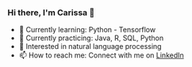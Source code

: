 ### Hi there, I'm Carissa 👋

- 🔭 Currently learning: Python - Tensorflow
- 🌱 Currently practicing: Java, R, SQL, Python
- 👯 Interested in natural language processing
- 📫 How to reach me: Connect with me on [LinkedIn](https://www.linkedin.com/in/hickscarissa/)

